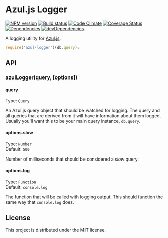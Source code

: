 # Azul.js Logger

[![NPM version][npm-image]][npm-url] [![Build status][travis-image]][travis-url] [![Code Climate][codeclimate-image]][codeclimate-url] [![Coverage Status][coverage-image]][coverage-url] [![Dependencies][david-image]][david-url] [![devDependencies][david-dev-image]][david-dev-url]

A logging utility for [Azul.js][azul].

```js
require('azul-logger')(db.query);
```

## API

### azulLogger(query, [options])

#### query

Type: `Query`

An Azul.js query object that should be watched for logging. The query and all
queries that are derived from it will have information about them logged.
Usually you'll want this to be your main query instance, `db.query`.

#### options.slow

Type: `Number`  
Default: `500`

Number of milliseconds that should be considered a _slow_ query.

#### options.log

Type: `Function`  
Default: `console.log`

The function that will be called with logging output. This should function the
same way that `console.log` does.


## License

This project is distributed under the MIT license.

[azul]: http://www.azuljs.com/

[travis-image]: http://img.shields.io/travis/wbyoung/azul-logger.svg?style=flat
[travis-url]: http://travis-ci.org/wbyoung/azul-logger
[npm-image]: http://img.shields.io/npm/v/azul-logger.svg?style=flat
[npm-url]: https://npmjs.org/package/azul-logger
[codeclimate-image]: http://img.shields.io/codeclimate/github/wbyoung/azul-logger.svg?style=flat
[codeclimate-url]: https://codeclimate.com/github/wbyoung/azul-logger
[coverage-image]: http://img.shields.io/coveralls/wbyoung/azul-logger.svg?style=flat
[coverage-url]: https://coveralls.io/r/wbyoung/azul-logger
[david-image]: http://img.shields.io/david/wbyoung/azul-logger.svg?style=flat
[david-url]: https://david-dm.org/wbyoung/azul-logger
[david-dev-image]: http://img.shields.io/david/dev/wbyoung/azul-logger.svg?style=flat
[david-dev-url]: https://david-dm.org/wbyoung/azul-logger#info=devDependencies
